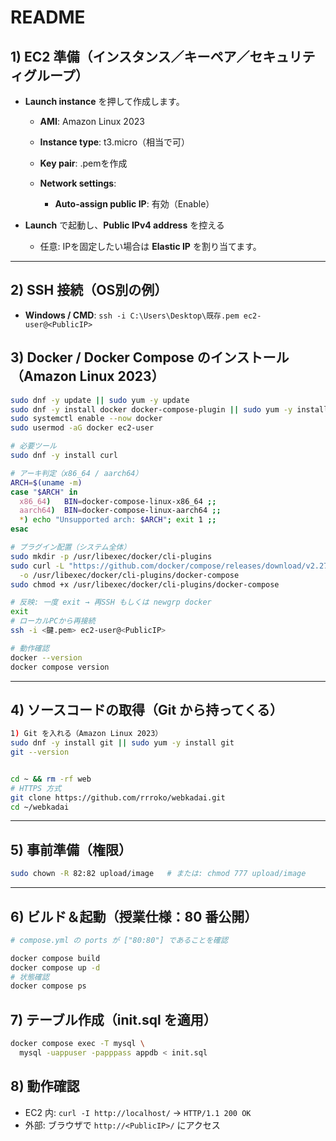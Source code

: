 # README
## 1) EC2 準備（インスタンス／キーペア／セキュリティグループ）

* **Launch instance** を押して作成します。

  * **AMI**: Amazon Linux 2023
  * **Instance type**: t3.micro（相当で可）
  * **Key pair**: .pemを作成
  * **Network settings**:

    * **Auto-assign public IP**: 有効（Enable）
* **Launch** で起動し、**Public IPv4 address** を控える

  * 任意: IPを固定したい場合は **Elastic IP** を割り当てます。

---

## 2) SSH 接続（OS別の例）

* **Windows / CMD**: `ssh -i C:\Users\Desktop\既存.pem ec2-user@<PublicIP>`

## 3) Docker / Docker Compose のインストール（Amazon Linux 2023）

```bash
sudo dnf -y update || sudo yum -y update
sudo dnf -y install docker docker-compose-plugin || sudo yum -y install docker
sudo systemctl enable --now docker
sudo usermod -aG docker ec2-user

# 必要ツール
sudo dnf -y install curl

# アーキ判定（x86_64 / aarch64）
ARCH=$(uname -m)
case "$ARCH" in
  x86_64)   BIN=docker-compose-linux-x86_64 ;;
  aarch64)  BIN=docker-compose-linux-aarch64 ;;
  *) echo "Unsupported arch: $ARCH"; exit 1 ;;
esac

# プラグイン配置（システム全体）
sudo mkdir -p /usr/libexec/docker/cli-plugins
sudo curl -L "https://github.com/docker/compose/releases/download/v2.27.0/$BIN" \
  -o /usr/libexec/docker/cli-plugins/docker-compose
sudo chmod +x /usr/libexec/docker/cli-plugins/docker-compose

# 反映: 一度 exit → 再SSH もしくは newgrp docker
exit
# ローカルPCから再接続
ssh -i <鍵.pem> ec2-user@<PublicIP>

# 動作確認
docker --version
docker compose version
```

---

## 4) ソースコードの取得（Git から持ってくる）

```bash
1) Git を入れる（Amazon Linux 2023）
sudo dnf -y install git || sudo yum -y install git
git --version


cd ~ && rm -rf web
# HTTPS 方式
git clone https://github.com/rrroko/webkadai.git
cd ~/webkadai
```

---

## 5) 事前準備（権限）

```bash
sudo chown -R 82:82 upload/image   # または: chmod 777 upload/image
```

---

## 6) ビルド＆起動（授業仕様：80 番公開）

```bash
# compose.yml の ports が ["80:80"] であることを確認

docker compose build
docker compose up -d
# 状態確認
docker compose ps
```


## 7) テーブル作成（init.sql を適用）

```bash
docker compose exec -T mysql \
  mysql -uappuser -papppass appdb < init.sql
```

## 8) 動作確認

* EC2 内: `curl -I http://localhost/` → `HTTP/1.1 200 OK`
* 外部: ブラウザで `http://<PublicIP>/` にアクセス
